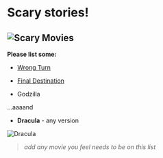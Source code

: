 #  Scary stories!

![Scary Movies](https://images-na.ssl-images-amazon.com/images/I/515SY9Y9YDL._SX316_BO1,204,203,200_.jpg)
---
**Please list some:** 

- [Wrong Turn](https://www.imdb.com/title/tt0295700/)

- [Final Destination](https://www.imdb.com/title/tt0195714/)

- Godzilla

...aaaand

- **Dracula** - any version

![Dracula](https://upload.wikimedia.org/wikipedia/en/7/70/Bram_Stoker%27s_Draula_%281992_film%29.jpg)

> _add any movie you feel needs to be on this list_